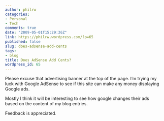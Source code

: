```yaml
---
author: philrw
categories:
- Personal
- Tech
comments: true
date: "2009-05-01T15:29:36Z"
link: https://philrw.wordpress.com/?p=65
published: false
slug: does-adsense-add-cents
tags:
- blog
title: Does AdSense Add Cents?
wordpress_id: 65
---
```


Please excuse that advertising banner at the top of the page. I’m trying my luck with Google AdSense to see if this site can make any money displaying Google ads.

Mostly I think it will be interesting to see how google changes their ads based on the content of my blog entries.

Feedback is appreciated.
